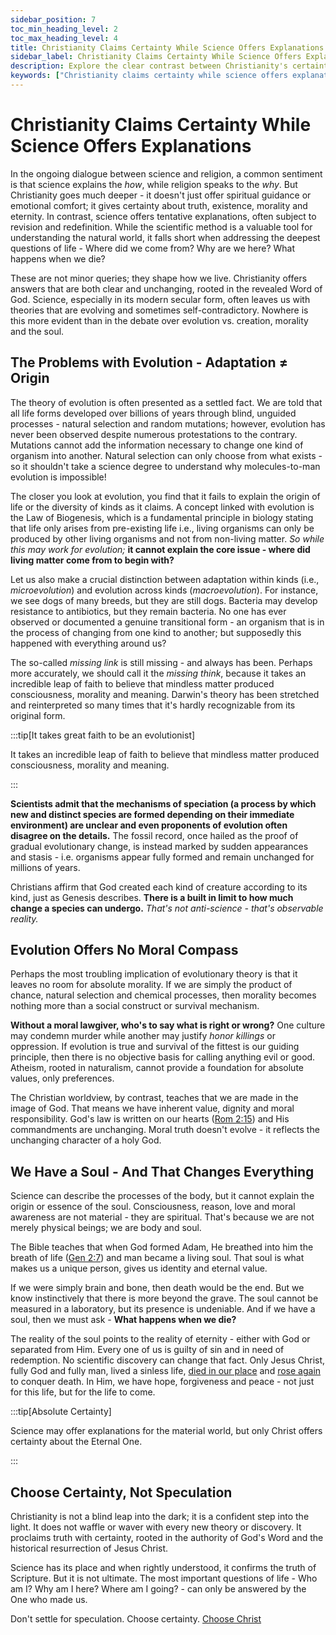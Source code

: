 ```yaml
---
sidebar_position: 7
toc_min_heading_level: 2
toc_max_heading_level: 4
title: Christianity Claims Certainty While Science Offers Explanations | Christian Apologetics
sidebar_label: Christianity Claims Certainty While Science Offers Explanations
description: Explore the clear contrast between Christianity's certainty and science's ever-changing explanations. Why evolution falls short, morality requires a Creator and our soul points to an eternal Savior.
keywords: ["Christianity claims certainty while science offers explanations","Christianity claims certainty even though science offers explanations","Christianity and science","evolution vs creation","missing link","speciation within kinds","absolute morality","atheism and morals","origin of the soul","evidence for God","certainty in Christianity","Christian worldview vs science"]
---
```


# Christianity Claims Certainty While Science Offers Explanations

In the ongoing dialogue between science and religion, a common sentiment is that science explains the *how*, 
while religion speaks to the *why*. But Christianity goes much deeper - it doesn't just offer spiritual guidance
or emotional comfort; it gives certainty about truth, existence, morality and eternity. In contrast,
science offers tentative explanations, often subject to revision and redefinition. While the scientific method
is a valuable tool for understanding the natural world, it falls short when addressing the deepest questions of
life - Where did we come from? Why are we here? What happens when we die?

These are not minor queries; they shape how we live. Christianity offers answers that are both clear and
unchanging, rooted in the revealed Word of God. Science, especially in its modern secular form, often leaves us
with theories that are evolving and sometimes self-contradictory. Nowhere is this more evident than in the debate
over evolution vs. creation, morality and the soul.

## The Problems with Evolution - Adaptation ≠ Origin

The theory of evolution is often presented as a settled fact. We are told that all life forms developed over
billions of years through blind, unguided processes - natural selection and random mutations; however, evolution
has never been observed despite numerous protestations to the contrary. Mutations cannot add the information
necessary to change one kind of organism into another. Natural selection can only choose from what exists - so it
shouldn't take a science degree to understand why molecules-to-man evolution is impossible!

The closer you look at evolution, you find that it fails to explain the origin of life or the diversity of kinds
as it claims. A concept linked with evolution is the Law of Biogenesis, which is a fundamental principle in biology
stating that life only arises from pre-existing life i.e., living organisms can only be produced by other living
organisms and not from non-living matter. *So while this may work for evolution;* **it cannot explain the
core issue - where did living matter come from to begin with?**

Let us also make a crucial distinction between adaptation within kinds (i.e., *microevolution*) and evolution
across kinds (*macroevolution*). For instance, we see dogs of many breeds, but they are still dogs. Bacteria may
develop resistance to antibiotics, but they remain bacteria. No one has ever observed or documented a genuine
transitional form - an organism that is in the process of changing from one kind to another; but supposedly this
happened with everything around us?

The so-called *missing link* is still missing - and always has been. Perhaps more accurately, we should call it
the *missing think*, because it takes an incredible leap of faith to believe that mindless matter produced
consciousness, morality and meaning. Darwin's theory has been stretched and reinterpreted so many times that
it's hardly recognizable from its original form.

:::tip[It takes great faith to be an evolutionist]

It takes an incredible leap of faith to believe that mindless matter produced consciousness, morality and meaning.

:::

**Scientists admit that the mechanisms of speciation (a process by which new and distinct species are
formed depending on their immediate environment) are unclear and even proponents of evolution often disagree on
the details.** The fossil record, once hailed as the proof of gradual evolutionary change, is instead marked by
sudden appearances and stasis - i.e. organisms appear fully formed and remain unchanged for millions of years.

Christians affirm that God created each kind of creature according to its kind, just as Genesis describes. **There
is a built in limit to how much change a species can undergo.** *That's not anti-science - that's observable reality.*

## Evolution Offers No Moral Compass

Perhaps the most troubling implication of evolutionary theory is that it leaves no room for absolute morality. If
we are simply the product of chance, natural selection and chemical processes, then morality becomes nothing more
than a social construct or survival mechanism.

**Without a moral lawgiver, who's to say what is right or wrong?** One culture may condemn murder while another may
justify *honor killings* or oppression. If evolution is true and survival of the fittest is our guiding principle,
then there is no objective basis for calling anything evil or good. Atheism, rooted in naturalism, cannot provide a
foundation for absolute values, only preferences.

The Christian worldview, by contrast, teaches that we are made in the image of God. That means we have inherent
value, dignity and moral responsibility. God's law is written on our hearts
([Rom 2:15](https://www.biblegateway.com/passage/?search=Romans%202%3A15&version=NKJV)) and His commandments
are unchanging. Moral truth doesn't evolve - it reflects the unchanging character of a holy God.

## We Have a Soul - And That Changes Everything

Science can describe the processes of the body, but it cannot explain the origin or essence of the soul.
Consciousness, reason, love and moral awareness are not material - they are spiritual. That's because we
are not merely physical beings; we are body and soul.

The Bible teaches that when God formed Adam, He breathed into him the breath of life
([Gen 2:7](https://www.biblegateway.com/passage/?search=Gen%202%3A7&version=NKJV)) and man became a
living soul. That soul is what makes us a unique person, gives us identity and eternal value.

If we were simply brain and bone, then death would be the end. But we know instinctively that there is
more beyond the grave. The soul cannot be measured in a laboratory, but its presence is undeniable. And if
we have a soul, then we must ask - **What happens when we die?**

The reality of the soul points to the reality of eternity - either with God or separated from Him.
Every one of us is guilty of sin and in need of redemption. No scientific discovery can change that fact.
Only Jesus Christ, fully God and fully man, lived a sinless life,
[died in our place](../../jesus/crediblilty/the-crucifixion.mdx) and
[rose again](../../jesus/crediblilty/the-resurrection.md) to conquer death. In Him, we have hope,
forgiveness and peace - not just for this life, but for the life to come.

:::tip[Absolute Certainty]

Science may offer explanations for the material world, but only Christ offers certainty about the Eternal One.

:::

## Choose Certainty, Not Speculation

Christianity is not a blind leap into the dark; it is a confident step into the light. It does not waffle
or waver with every new theory or discovery. It proclaims truth with certainty, rooted in the authority of
God's Word and the historical resurrection of Jesus Christ.

Science has its place and when rightly understood, it confirms the truth of Scripture. But it is not ultimate.
The most important questions of life - Who am I? Why am I here? Where am I going? - can only be answered by the
One who made us.

Don't settle for speculation. Choose certainty. [Choose Christ](../../jesus/because-he-lives/i-can-face-tomorrow.md)

